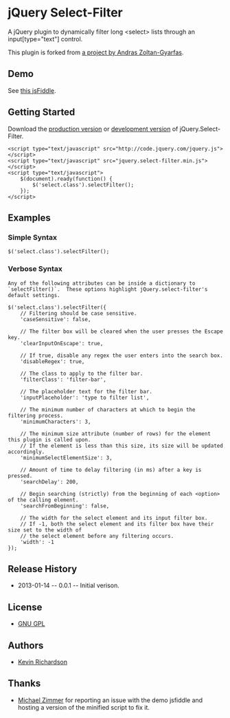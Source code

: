# jQuery Select-Filter
A jQuery plugin to dynamically filter long \<select\> lists through an input[type="text"] control.

This plugin is forked from [a project by Andras Zoltan-Gyarfas](http:///realizare-site-web.ro/works/codes/jquery/HTML-Select-List-Filter).


## Demo
See [this jsFiddle](http://jsfiddle.net/Ct2eM/).

## Getting Started
Download the [production version]() or [development version]() of jQuery.Select-Filter.

    <script type="text/javascript" src="http://code.jquery.com/jquery.js"></script>
    <script type="text/javascript" src="jquery.select-filter.min.js"></script>
    <script type="text/javascript">
        $(document).ready(function() {
            $('select.class').selectFilter();
        });
    </script>


## Examples
### Simple Syntax
    $('select.class').selectFilter();

### Verbose Syntax
    Any of the following attributes can be inside a dictionary to `selectFilter()`.  These options highlight jQuery.select-filter's default settings.

    $('select.class').selectFilter({
        // Filtering should be case sensitive.
        'caseSensitive': false,

        // The filter box will be cleared when the user presses the Escape key.
        'clearInputOnEscape': true,
        
        // If true, disable any regex the user enters into the search box.
        'disableRegex': true,

        // The class to apply to the filter bar.
        'filterClass': 'filter-bar',

        // The placeholder text for the filter bar.
        'inputPlaceholder': 'type to filter list',
        
        // The minimum number of characters at which to begin the filtering process.
        'minimumCharacters': 3,
       
        // The minimum size attribute (number of rows) for the element this plugin is called upon.
        // If the element is less than this size, its size will be updated accordingly.
        'minimumSelectElementSize': 3,

        // Amount of time to delay filtering (in ms) after a key is pressed.
        'searchDelay': 200,

        // Begin searching (strictly) from the beginning of each <option> of the calling element.
        'searchFromBeginning': false,

        // The width for the select element and its input filter box.
        // If -1, both the select element and its filter box have their size set to the width of
        // the select element before any filtering occurs.
        'width': -1
    });


## Release History
* 2013-01-14 -- 0.0.1 -- Initial verison.


## License
* [GNU GPL](http://www.gnu.org/licenses/gpl.html)


## Authors
* [Kevin Richardson](http://github.com/kfr2)

## Thanks
* [Michael Zimmer](https://github.com/nonchip) for reporting an issue with the demo jsfiddle and hosting a version of the minified script to fix it.
